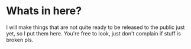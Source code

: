 Whats in here?
=============
I will make things that are not quite ready to be released to the public just yet, so I put them here. You're free to look, just don't complain if stuff is broken pls. 